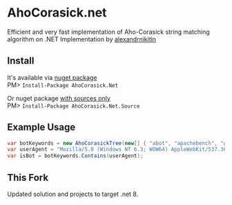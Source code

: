 AhoCorasick.net
================

Efficient and very fast implementation of Aho-Corasick string matching algorithm on .NET 
Implementation by [alexandrnikitin](https://github.com/alexandrnikitin/AhoCorasick.Net)

Install
-------
It's available via [nuget package](https://www.nuget.org/packages/AhoCorasick.Net)  
PM> `Install-Package AhoCorasick.Net`

Or nuget package [with sources only](https://www.nuget.org/packages/AhoCorasick.Net.Source)  
PM> `Install-Package AhoCorasick.Net.Source`

Example Usage
-------------
```csharp
var botKeywords = new AhoCorasickTree(new[] { "abot", "apachebench", "googlebot", "libwww-perl", "etc" });
var userAgent = "Mozilla/5.0 (Windows NT 6.3; WOW64) AppleWebKit/537.36 (KHTML, like Gecko) Chrome/39.0.2171.99 Safari/537.36";
var isBot = botKeywords.Contains(userAgent);
```

This Fork
---------

Updated solution and projects to target .net 8. 

